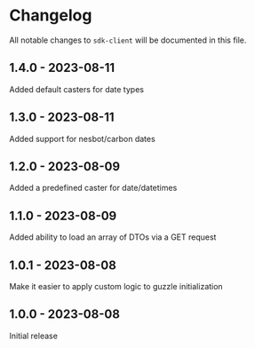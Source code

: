 # Changelog

All notable changes to `sdk-client` will be documented in this file.

## 1.4.0 - 2023-08-11

Added default casters for date types

## 1.3.0 - 2023-08-11

Added support for nesbot/carbon dates

## 1.2.0 - 2023-08-09

Added a predefined caster for date/datetimes

## 1.1.0 - 2023-08-09

Added ability to load an array of DTOs via a GET request

## 1.0.1 - 2023-08-08

Make it easier to apply custom logic to guzzle initialization

## 1.0.0 - 2023-08-08

Initial release
